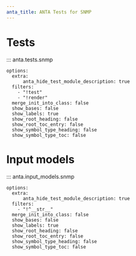 ```yaml
---
anta_title: ANTA Tests for SNMP
---
```


<!--
  ~ Copyright (c) 2023-2025 Arista Networks, Inc.
  ~ Use of this source code is governed by the Apache License 2.0
  ~ that can be found in the LICENSE file.
  -->

# Tests

::: anta.tests.snmp

    options:
      extra:
          anta_hide_test_module_description: true
      filters:
        - "!test"
        - "!render"
      merge_init_into_class: false
      show_bases: false
      show_labels: true
      show_root_heading: false
      show_root_toc_entry: false
      show_symbol_type_heading: false
      show_symbol_type_toc: false

# Input models

::: anta.input_models.snmp

    options:
      extra:
          anta_hide_test_module_description: true
      filters:
        - "!^__str__"
      merge_init_into_class: false
      show_bases: false
      show_labels: true
      show_root_heading: false
      show_root_toc_entry: false
      show_symbol_type_heading: false
      show_symbol_type_toc: false
